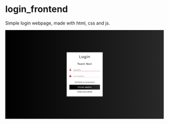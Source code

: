 # login_frontend
Simple login webpage, made with html, css and js.

![alt text](https://raw.githubusercontent.com/nerivisuals/login_frontend/main/Captura%20de%20Pantalla%202023-04-22%20a%20la(s)%2016.42.58.png)
